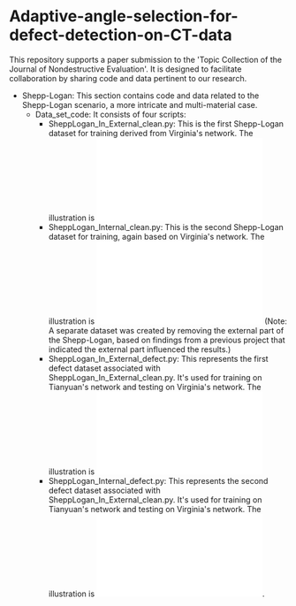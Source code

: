 # Adaptive-angle-selection-for-defect-detection-on-CT-data
This repository supports a paper submission to the 'Topic Collection of the Journal of Nondestructive Evaluation'. It is designed to facilitate collaboration by sharing code and data pertinent to our research.
- Shepp-Logan: This section contains code and data related to the Shepp-Logan scenario, a more intricate and multi-material case.
  - Data_set_code: It consists of four scripts:
     - SheppLogan_In_External_clean.py: This is the first Shepp-Logan dataset for training derived from Virginia's network. The illustration is ![First_Shepp_Logan_dataset](Shepp_Logan/Shepp_data_In_External_clean.pdf)
     - SheppLogan_Internal_clean.py: This is the second Shepp-Logan dataset for training, again based on Virginia's network. The illustration is ![Second_Shepp_Logan_dataset](Shepp_Logan/Shepp_data_Internal_clean.pdf) (Note: A separate dataset was created by removing the external part of the Shepp-Logan, based on findings from a previous project that indicated the external part influenced the results.)
     - SheppLogan_In_External_defect.py: This represents the first defect dataset associated with SheppLogan_In_External_clean.py. It's used for training on Tianyuan's network and testing on Virginia's network. The illustration is ![First_defect_dataset](Shepp_data_In_External_defect.pdf)
     - SheppLogan_Internal_defect.py: This represents the second defect dataset associated with SheppLogan_In_External_clean.py. It's used for training on Tianyuan's network and testing on Virginia's network. The illustration is ![Second_defect_dataset](Shepp_data_Internal_defect.pdf).
       

